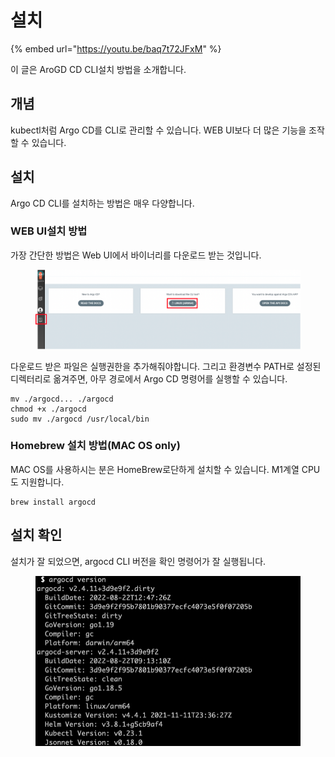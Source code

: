 # 설치

{% embed url="https://youtu.be/baq7t72JFxM" %}

이 글은 AroGD CD CLI설치 방법을 소개합니다.



## 개념

kubectl처럼 Argo CD를 CLI로 관리할 수 있습니다. WEB UI보다 더 많은 기능을 조작할 수 있습니다.



## 설치

Argo CD CLI를 설치하는 방법은 매우 다양합니다.&#x20;



### WEB UI설치 방법

가장 간단한 방법은 Web UI에서 바이너리를 다운로드 받는 것입니다.

<figure><img src="../.gitbook/assets/image (121).png" alt=""><figcaption></figcaption></figure>



다운로드 받은 파일은 실행권한을 추가해줘야합니다. 그리고 환경변수 PATH로 설정된 디렉터리로 옮겨주면, 아무 경로에서 Argo CD 명령어를 실행할 수 있습니다.

```shell
mv ./argocd... ./argocd
chmod +x ./argocd
sudo mv ./argocd /usr/local/bin
```

### Homebrew 설치 방법(MAC OS only)

MAC OS를 사용하시는 분은 HomeBrew로단하게 설치할 수 있습니다. M1계열 CPU도 지원합니다.

```shell
brew install argocd
```



## 설치 확인

설치가 잘 되었으면, argocd CLI 버전을 확인 명령어가 잘 실행됩니다.

<figure><img src="../.gitbook/assets/image (92).png" alt=""><figcaption></figcaption></figure>

